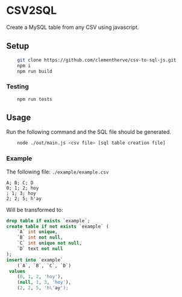 # CSV2SQL

Create a MySQL table from any CSV using javascript.

## Setup

```bash
    git clone https://github.com/clementherve/csv-to-sql-js.git
    npm i
    npm run build
```

### Testing

```
    npm run tests
```

## Usage

Run the following command and the SQL file should be generated.

```bash
    node ./out/main.js <csv file> [sql table creation file]
```

### Example

The following file: `./example/example.csv`

```csv
A; B; C; D
0; 1; 2; hoy
; 1; 3; hoy
2; 2; 5; h'ay
```

Will be transformed to:

```sql
drop table if exists `example`;
create table if not exists `example` (
	`A` int unique,
	`B` int not null,
	`C` int unique not null,
	`D` text not null
);
insert into `example`
	(`A`, `B`, `C`, `D`)
 values
	(0, 1, 2, 'hoy'),
	(null, 1, 3, 'hoy'),
	(2, 2, 5, 'h\'ay');
```
